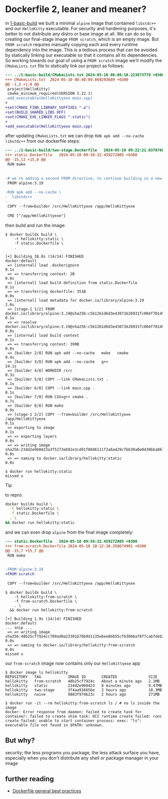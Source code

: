 # Dockerfile 2, leaner and meaner?

in [1-basic-build](../1-basic-build/readme.md) we built a minimal `alpine` image 
that contained `libstdc++` and our `HelloKitty` executable. For security and
hardening purposes, it's better to not distribute any distro or base image at
all. We can do so by creating our final-stage image `FROM scratch`, which is an
empty image. But `FROM scratch` requires manually copying each and every runtime
dependency into the image. This is a tedious process that can be avoided by
statically linking our executable so that it contains all its dependencies. So
working towards our goal of using a `FROM scratch` image we'll modify the
`CMakeLists.txt` file to statically link our project as follows:

```diff
--- ../1-basic-build/CMakeLists.txt	2024-05-10 08:09:10.223873779 +0300
+++ CMakeLists.txt	2024-05-10 08:40:09.069293689 +0300
@@ -1,3 +1,8 @@
 project(HelloKitty)
 cmake_minimum_required(VERSION 3.22.1)
-add_executable(HelloKittyexe main.cpp)
+
+set(CMAKE_FIND_LIBRARY_SUFFIXES ".a")
+set(BUILD_SHARED_LIBS OFF)
+set(CMAKE_EXE_LINKER_FLAGS "-static")
+
+add_executable(HelloKittyexe main.cpp)
```

after updating `CMakeLists.txt` we can drop `RUN apk add --no-cache libstdc++`
from our dockerfile steps:

```diff
--- ../1-basic-build/two-stage.Dockerfile	2024-05-10 09:22:21.637676608 +0300
+++ static.Dockerfile	2024-05-10 09:58:32.459272805 +0300
@@ -15,13 +15,8 @@
 RUN make
 
 
-# we're adding a second FROM directive, to continue building in a new clean env
 FROM alpine:3.19
 
-RUN apk add --no-cache \
-  libstdc++
-
 COPY --from=builder /src/HelloKittyexe /app/HelloKittyexe
 
 CMD ["/app/HelloKittyexe"]
```

then build and run the image:

```console
$ docker buildx build \
    -t hellokitty:static \
    -f static.Dockerfile \
    .

[+] Building 38.0s (14/14) FINISHED                                                                                       docker:default
 => [internal] load .dockerignore                                                                                                   0.1s
 => => transferring context: 2B                                                                                                     0.0s
 => [internal] load build definition from static.Dockerfile                                                                         0.1s
 => => transferring dockerfile: 351B                                                                                                0.0s
 => [internal] load metadata for docker.io/library/alpine:3.19                                                                      2.0s
 => [stage-1 1/2] FROM docker.io/library/alpine:3.19@sha256:c5b1261d6d3e43071626931fc004f70149baeba2c8ec672bd4f27761f8e1ad6b        0.1s
 => => resolve docker.io/library/alpine:3.19@sha256:c5b1261d6d3e43071626931fc004f70149baeba2c8ec672bd4f27761f8e1ad6b                0.0s
 => [internal] load build context                                                                                                   0.1s
 => => transferring context: 399B                                                                                                   0.0s
 => [builder 2/8] RUN apk add --no-cache   make   cmake                                                                             9.4s
 => [builder 3/8] RUN apk add --no-cache   g++                                                                                     24.1s
 => [builder 4/8] WORKDIR /src                                                                                                      0.3s
 => [builder 5/8] COPY --link CMakeLists.txt .                                                                                      0.1s
 => [builder 6/8] COPY --link main.cpp .                                                                                            0.1s
 => [builder 7/8] RUN CXX=g++ cmake .                                                                                               0.7s
 => [builder 8/8] RUN make                                                                                                          0.9s
 => [stage-1 2/2] COPY --from=builder /src/HelloKittyexe /app/HelloKittyexe                                                         0.1s
 => exporting to image                                                                                                              0.1s
 => => exporting layers                                                                                                             0.0s
 => => writing image sha256:234d2e960423a3f5273e692e3cd91f8046111f2a6a429cfb630a0e0430bba867                                        0.0s
 => => naming to docker.io/library/hellokitty:static                                                                                0.0s

$ docker run hellokitty:static
missed u
```

> [!TIP]
> to repro:
>
> ```bash
> docker buildx build \
>   -t hellokitty:static \
>   -f static.Dockerfile \
>   . \
> && docker run hellokitty:static
> ```

and we can even drop `alpine` from the final image completely:

```diff
--- static.Dockerfile	2024-05-10 09:58:32.459272805 +0300
+++ from-scratch.Dockerfile	2024-05-10 10:12:38.358674901 +0300
@@ -15,7 +15,7 @@
 RUN make
 
 
-FROM alpine:3.19
+FROM scratch
 
 COPY --from=builder /src/HelloKittyexe /app/HelloKittyexe
``` 

```console
$ docker buildx build \
    -t hellokitty:from-scratch \
    -f from-scratch.Dockerfile \
    . \
  && docker run hellokitty:from-scratch

[+] Building 1.9s (14/14) FINISHED                                                                                         docker:default
... snip ...
 => => writing image sha256:48b25cf7924cc709ad0a23301b78b9d1135e6ee6bb55cfb30b6af8f7cab7deb3                                         0.0s
 => => naming to docker.io/library/hellokitty:from-scratch                                                                           0.0s
missed u
```

our `from-scratch` image now contains only our `HelloKittyexe` app

```console
$ docker image ls hellokitty
REPOSITORY   TAG            IMAGE ID       CREATED              SIZE
hellokitty   from-scratch   48b25cf7924c   About a minute ago   2.1MB
hellokitty   static         234d2e960423   8 minutes ago        9.47MB
hellokitty   two-stage      3f4aa916656e   2 hours ago          10.3MB
hellokitty   naive          9883f974623c   2 hours ago          271MB

$ docker run -it --rm hellokitty:from-scratch ls / # no ls inside the image
docker: Error response from daemon: failed to create task for container: failed to create shim task: OCI runtime create failed: runc create failed: unable to start container process: exec: "ls": executable file not found in $PATH: unknown.
```

## But why?

security; the less programs you package, the less attack surface you have,
especially when you don't distribute any shell or package manager in your image

## further reading

- [Dockerfile general best practices](https://docs.docker.com/develop/develop-images/guidelines/)

